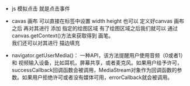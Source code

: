 - js 模拟点击 就是点击事件

- cavas 画布 可以直接在标签中设置 width height
  也可以 定义好canvas 画布之后 再对其进行 添加 指定的绘图区域
  有了绘图区域之后我们就可以 通过 canvas.getContext()方法来获取得到 画笔。    
  我们还可以对其进行 描边填充

- navigator.getUserMedia()：
    一种API，该方法提醒用户使用音频（0或者1）和 视频输入设备，比如耳机，屏幕共享，或者麦克风。如果用户给予许可，successCallback回调函数会被调用，MediaStream对象作为回调函数的参数。如果用户拒绝许可或者没有媒体可用，errorCallback就会被调用。

